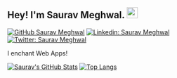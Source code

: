 ## Hey! I'm Saurav Meghwal. <img src="https://media.giphy.com/media/hvRJCLFzcasrR4ia7z/giphy.gif" width="25px">

[![GitHub Saurav Meghwal](https://img.shields.io/github/followers/savmg?label=follow&style=social)](https://github.com/sauravmeghwal)
[![Linkedin: Saurav Meghwal](https://img.shields.io/badge/-Saurav%20Meghwal-blue?style=flat-square&logo=Linkedin&logoColor=white&link=https://www.linkedin.com/in/sauravrma/)](https://www.linkedin.com/in/sauravrma/)
[![Twitter: Saurav Meghwal](https://img.shields.io/twitter/follow/sauravmeghwal?style=social)](https://twitter.com/sauravmeghwal)

I enchant Web Apps!

<!-- [![Saurav's GitHub Stats](https://github-readme-stats.vercel.app/api?username=sauravmeghwal&hide=issues&count_private=true&show_icons=true&theme=synthwave )](https://github.com/sauravmeghwal/github-readme-stats)
[![Top Langs](https://github-readme-stats.vercel.app/api/top-langs/?username=sauravmeghwal&layout=compact&theme=synthwave )](https://github.com/sauravmeghwal/github-readme-stats) -->

[![Saurav's GitHub Stats](https://github-readme-stats.vercel.app/api?username=savmg&hide=issues&count_private=true&show_icons=true&theme=shades-of-purple)](https://github.com/sauravmeghwal/github-readme-stats)
[![Top Langs](https://github-readme-stats.vercel.app/api/top-langs/?username=savmg&layout=compact&theme=shades-of-purple)](https://github.com/sauravmeghwal/github-readme-stats)
